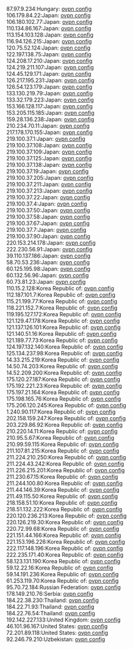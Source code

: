 87.97.9.234:Hungary: [ovpn config](vpn/87_97_9_234.ovpn)  
106.179.84.22:Japan: [ovpn config](vpn/106_179_84_22.ovpn)  
106.180.102.77:Japan: [ovpn config](vpn/106_180_102_77.ovpn)  
110.134.86.167:Japan: [ovpn config](vpn/110_134_86_167.ovpn)  
113.154.103.128:Japan: [ovpn config](vpn/113_154_103_128.ovpn)  
116.94.126.215:Japan: [ovpn config](vpn/116_94_126_215.ovpn)  
120.75.52.124:Japan: [ovpn config](vpn/120_75_52_124.ovpn)  
122.197.138.75:Japan: [ovpn config](vpn/122_197_138_75.ovpn)  
124.208.17.210:Japan: [ovpn config](vpn/124_208_17_210.ovpn)  
124.219.211.107:Japan: [ovpn config](vpn/124_219_211_107.ovpn)  
124.45.129.171:Japan: [ovpn config](vpn/124_45_129_171.ovpn)  
126.217.195.231:Japan: [ovpn config](vpn/126_217_195_231.ovpn)  
126.54.123.179:Japan: [ovpn config](vpn/126_54_123_179.ovpn)  
133.130.219.79:Japan: [ovpn config](vpn/133_130_219_79.ovpn)  
133.32.179.223:Japan: [ovpn config](vpn/133_32_179_223.ovpn)  
153.166.128.117:Japan: [ovpn config](vpn/153_166_128_117.ovpn)  
153.205.115.185:Japan: [ovpn config](vpn/153_205_115_185.ovpn)  
159.28.136.238:Japan: [ovpn config](vpn/159_28_136_238.ovpn)  
210.234.70.11:Japan: [ovpn config](vpn/210_234_70_11.ovpn)  
217.178.170.155:Japan: [ovpn config](vpn/217_178_170_155.ovpn)  
219.100.37.1:Japan: [ovpn config](vpn/219_100_37_1.ovpn)  
219.100.37.108:Japan: [ovpn config](vpn/219_100_37_108.ovpn)  
219.100.37.109:Japan: [ovpn config](vpn/219_100_37_109.ovpn)  
219.100.37.125:Japan: [ovpn config](vpn/219_100_37_125.ovpn)  
219.100.37.138:Japan: [ovpn config](vpn/219_100_37_138.ovpn)  
219.100.37.19:Japan: [ovpn config](vpn/219_100_37_19.ovpn)  
219.100.37.205:Japan: [ovpn config](vpn/219_100_37_205.ovpn)  
219.100.37.211:Japan: [ovpn config](vpn/219_100_37_211.ovpn)  
219.100.37.213:Japan: [ovpn config](vpn/219_100_37_213.ovpn)  
219.100.37.22:Japan: [ovpn config](vpn/219_100_37_22.ovpn)  
219.100.37.4:Japan: [ovpn config](vpn/219_100_37_4.ovpn)  
219.100.37.50:Japan: [ovpn config](vpn/219_100_37_50.ovpn)  
219.100.37.58:Japan: [ovpn config](vpn/219_100_37_58.ovpn)  
219.100.37.67:Japan: [ovpn config](vpn/219_100_37_67.ovpn)  
219.100.37.7:Japan: [ovpn config](vpn/219_100_37_7.ovpn)  
219.100.37.90:Japan: [ovpn config](vpn/219_100_37_90.ovpn)  
220.153.214.178:Japan: [ovpn config](vpn/220_153_214_178.ovpn)  
222.230.56.91:Japan: [ovpn config](vpn/222_230_56_91.ovpn)  
39.110.137.186:Japan: [ovpn config](vpn/39_110_137_186.ovpn)  
58.70.53.236:Japan: [ovpn config](vpn/58_70_53_236.ovpn)  
60.125.195.98:Japan: [ovpn config](vpn/60_125_195_98.ovpn)  
60.132.56.96:Japan: [ovpn config](vpn/60_132_56_96.ovpn)  
60.73.81.23:Japan: [ovpn config](vpn/60_73_81_23.ovpn)  
110.15.2.128:Korea Republic of: [ovpn config](vpn/110_15_2_128.ovpn)  
112.187.101.7:Korea Republic of: [ovpn config](vpn/112_187_101_7.ovpn)  
115.21.199.77:Korea Republic of: [ovpn config](vpn/115_21_199_77.ovpn)  
118.221.152.7:Korea Republic of: [ovpn config](vpn/118_221_152_7.ovpn)  
119.195.127.172:Korea Republic of: [ovpn config](vpn/119_195_127_172.ovpn)  
121.129.47.178:Korea Republic of: [ovpn config](vpn/121_129_47_178.ovpn)  
121.137.126.101:Korea Republic of: [ovpn config](vpn/121_137_126_101.ovpn)  
121.140.51.16:Korea Republic of: [ovpn config](vpn/121_140_51_16.ovpn)  
121.189.77.73:Korea Republic of: [ovpn config](vpn/121_189_77_73.ovpn)  
124.197.132.140:Korea Republic of: [ovpn config](vpn/124_197_132_140.ovpn)  
125.134.237.98:Korea Republic of: [ovpn config](vpn/125_134_237_98.ovpn)  
14.33.215.219:Korea Republic of: [ovpn config](vpn/14_33_215_219.ovpn)  
14.50.74.203:Korea Republic of: [ovpn config](vpn/14_50_74_203.ovpn)  
14.52.209.200:Korea Republic of: [ovpn config](vpn/14_52_209_200.ovpn)  
175.120.27.187:Korea Republic of: [ovpn config](vpn/175_120_27_187.ovpn)  
175.192.221.23:Korea Republic of: [ovpn config](vpn/175_192_221_23.ovpn)  
175.197.21.164:Korea Republic of: [ovpn config](vpn/175_197_21_164.ovpn)  
175.198.165.76:Korea Republic of: [ovpn config](vpn/175_198_165_76.ovpn)  
175.206.120.245:Korea Republic of: [ovpn config](vpn/175_206_120_245.ovpn)  
1.240.90.117:Korea Republic of: [ovpn config](vpn/1_240_90_117.ovpn)  
202.158.159.247:Korea Republic of: [ovpn config](vpn/202_158_159_247.ovpn)  
203.229.86.92:Korea Republic of: [ovpn config](vpn/203_229_86_92.ovpn)  
210.220.14.11:Korea Republic of: [ovpn config](vpn/210_220_14_11.ovpn)  
210.95.5.67:Korea Republic of: [ovpn config](vpn/210_95_5_67.ovpn)  
210.99.59.115:Korea Republic of: [ovpn config](vpn/210_99_59_115.ovpn)  
211.107.81.215:Korea Republic of: [ovpn config](vpn/211_107_81_215.ovpn)  
211.224.210.250:Korea Republic of: [ovpn config](vpn/211_224_210_250.ovpn)  
211.224.43.242:Korea Republic of: [ovpn config](vpn/211_224_43_242.ovpn)  
211.226.215.201:Korea Republic of: [ovpn config](vpn/211_226_215_201.ovpn)  
211.230.67.15:Korea Republic of: [ovpn config](vpn/211_230_67_15.ovpn)  
211.244.100.80:Korea Republic of: [ovpn config](vpn/211_244_100_80.ovpn)  
211.44.146.39:Korea Republic of: [ovpn config](vpn/211_44_146_39.ovpn)  
211.49.115.50:Korea Republic of: [ovpn config](vpn/211_49_115_50.ovpn)  
218.158.51.10:Korea Republic of: [ovpn config](vpn/218_158_51_10.ovpn)  
218.51.132.222:Korea Republic of: [ovpn config](vpn/218_51_132_222.ovpn)  
220.120.236.213:Korea Republic of: [ovpn config](vpn/220_120_236_213.ovpn)  
220.126.219.30:Korea Republic of: [ovpn config](vpn/220_126_219_30.ovpn)  
220.72.99.68:Korea Republic of: [ovpn config](vpn/220_72_99_68.ovpn)  
221.151.44.166:Korea Republic of: [ovpn config](vpn/221_151_44_166.ovpn)  
221.153.196.226:Korea Republic of: [ovpn config](vpn/221_153_196_226.ovpn)  
222.117.148.196:Korea Republic of: [ovpn config](vpn/222_117_148_196.ovpn)  
222.235.171.40:Korea Republic of: [ovpn config](vpn/222_235_171_40.ovpn)  
58.123.131.190:Korea Republic of: [ovpn config](vpn/58_123_131_190.ovpn)  
59.12.22.16:Korea Republic of: [ovpn config](vpn/59_12_22_16.ovpn)  
59.14.191.236:Korea Republic of: [ovpn config](vpn/59_14_191_236.ovpn)  
61.253.119.70:Korea Republic of: [ovpn config](vpn/61_253_119_70.ovpn)  
95.70.72.184:Russian Federation: [ovpn config](vpn/95_70_72_184.ovpn)  
178.149.210.76:Serbia: [ovpn config](vpn/178_149_210_76.ovpn)  
184.22.38.230:Thailand: [ovpn config](vpn/184_22_38_230.ovpn)  
184.22.71.93:Thailand: [ovpn config](vpn/184_22_71_93.ovpn)  
184.22.76.54:Thailand: [ovpn config](vpn/184_22_76_54.ovpn)  
192.142.227.133:United Kingdom: [ovpn config](vpn/192_142_227_133.ovpn)  
46.101.96.167:United States: [ovpn config](vpn/46_101_96_167.ovpn)  
72.201.89.118:United States: [ovpn config](vpn/72_201_89_118.ovpn)  
92.246.79.210:Uzbekistan: [ovpn config](vpn/92_246_79_210.ovpn)  
